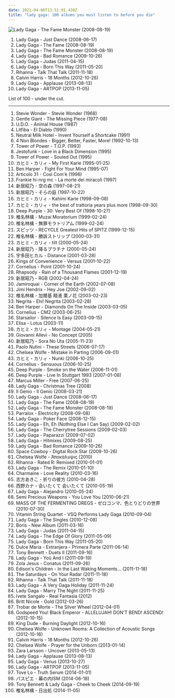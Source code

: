 ```yaml
---
date: 2021-04-06T13:51:01.430Z
title: "lady gaga: 100 albums you must listen to before you die"
---
```

![Lady Gaga - The Fame Monster (2008-08-19)](http://coverartarchive.org/release/cbc79f64-fdb9-3ce3-ae32-c9d18c19584f/18125993116-500.jpg "Lady Gaga - The Fame Monster (2008-08-19)")
<ol class="albums">
<li data-cover="https://img.discogs.com/7p8Mv0TOo4AnRMSWSKtPxyywb-k=/fit-in/600x523/filters:strip_icc():format(jpeg):mode_rgb():quality(90)/discogs-images/R-1594236-1328968105.jpeg.jpg" data-tags="pop, dance, lady gaga" role="button">Lady Gaga - Just Dance (2008-06-17)</li>
<li data-cover="http://coverartarchive.org/release/d1bcf9e5-a5e4-3f99-908c-610b2d0e33ed/2805620701-500.jpg" data-tags="pop" role="button">Lady Gaga - The Fame (2008-08-19)</li>
<li data-cover="http://coverartarchive.org/release/cbc79f64-fdb9-3ce3-ae32-c9d18c19584f/18125993116-500.jpg" data-tags="lady gaga, pop" role="button">Lady Gaga - The Fame Monster (2008-08-19)</li>
<li data-cover="http://coverartarchive.org/release/04f101f9-ec94-44e5-ada0-ad008e4ba143/11915919334-500.jpg" data-tags="lady gaga" role="button">Lady Gaga - Bad Romance (2009-10-26)</li>
<li data-cover="https://img.discogs.com/sa4Jl-YBdMDxBUMmdm_bc6S4fSg=/fit-in/600x504/filters:strip_icc():format(jpeg):mode_rgb():quality(90)/discogs-images/R-6866131-1594226931-8692.jpeg.jpg" data-tags="pop, dance, born this way, modern" role="button">Lady Gaga - Judas (2011-04-15)</li>
<li data-cover="https://img.discogs.com/kiLwt_R45vO5UULOxUMKi6fwTvc=/fit-in/600x539/filters:strip_icc():format(jpeg):mode_rgb():quality(90)/discogs-images/R-3259342-1322756946.jpeg.jpg" data-tags="pop" role="button">Lady Gaga - Born This Way (2011-05-20)</li>
<li data-cover="http://coverartarchive.org/release/94caea91-4d1f-41f1-8b3c-ce9de80e0ffd/14542335290-500.jpg" data-tags="pop, rihanna, dance" role="button">Rihanna - Talk That Talk (2011-11-18)</li>
<li data-cover="http://coverartarchive.org/release/4e32dd65-ee0b-47d0-a217-93752224f93f/11608487637-500.jpg" data-tags="electronic, dance, house" role="button">Calvin Harris - 18 Months (2012-10-26)</li>
<li data-cover="http://coverartarchive.org/release/c15c3529-0e8e-4cca-a478-1ee3c29bff15/4882899899-500.jpg" data-tags="pop" role="button">Lady Gaga - Applause (2013-08-13)</li>
<li data-cover="http://coverartarchive.org/release/a7d800c7-ba01-4631-a6e2-7bb5caaf8e58/5494741689-500.jpg" data-tags="pop" role="button">Lady Gaga - ARTPOP (2013-11-05)</li>
</ol>
List of 100 - under the cut.
<!-- more -->

_________________

<ol class="albums">
<li data-cover="https://img.discogs.com/Iui6jd8ETs5zz_516gpRpXGz4HY=/fit-in/400x410/filters:strip_icc():format(jpeg):mode_rgb():quality(90)/discogs-images/R-426987-1112125399.jpg.jpg" data-tags="stevie wonder, pop" role="button">
Stevie Wonder - Stevie Wonder (1968)
</li>
<li data-cover="https://img.discogs.com/T8a5B1VDIRtjvkIa2XKTxNFtH0o=/fit-in/600x600/filters:strip_icc():format(jpeg):mode_rgb():quality(90)/discogs-images/R-909727-1447496518-6506.jpeg.jpg" data-tags="progressive rock" role="button">
Gentle Giant - The Missing Piece (1977-08)
</li>
<li data-cover="https://img.discogs.com/cfc9e7fd50d7c9c08931869b95f6849a01d0635d/images/spacer.gif" data-tags="heavy metal" role="button">
U.D.O. - Animal House (1987)
</li>
<li data-cover="https://img.discogs.com/MKP0yinQN_77bfT9964s9iLB6-Q=/fit-in/242x380/filters:strip_icc():format(jpeg):mode_rgb():quality(90)/discogs-images/R-2707105-1297430288.jpeg.jpg" data-tags="rock, italian rock, 90s" role="button">
Litfiba - El Diablo (1990)
</li>
<li data-cover="http://coverartarchive.org/release/aa63a5bd-d36a-43a3-a622-c813e72da497/14482581925-500.jpg" data-tags="lo-fi" role="button">
Neutral Milk Hotel - Invent Yourself a Shortcake (1991)
</li>
<li data-cover="http://coverartarchive.org/release/802a9b0f-76f1-48b1-a386-453aa6760950/8528725183-500.jpg" data-tags="alternative rock, female vocalists, 90s, rock" role="button">
4 Non Blondes - Bigger, Better, Faster, More! (1992-10-13)
</li>
<li data-cover="http://coverartarchive.org/release/baabb4d7-6005-4cb8-af6a-39a43e095e36/15248566750-500.jpg" data-tags="funk, soul" role="button">
Tower of Power - T.O.P. (1993)
</li>
<li data-cover="http://coverartarchive.org/release/6974270c-ef73-4c2c-8704-20140e89d341/7263999846-500.jpg" data-tags="funk, jazz-funk" role="button">
Jestofunk - Love in a Black Dimension (1995)
</li>
<li data-cover="http://coverartarchive.org/release/7f605f56-c629-4ace-a731-a453850eb045/17719093389-500.jpg" data-tags="funk, soul, tower of power" role="button">
Tower of Power - Souled Out (1995)
</li>
<li data-cover="https://via.placeholder.com/450" data-tags="pop, japanese, hipster, not experimental, worst albums of 2017, noise, trance, classic rock, heavy metal, black metal, metalcore, metal, hip-hop, spanish, electronic, electronica, french, electropop, classical, female, hip hop, rock, soul, 60s, 70s, 80s, british, punk, brutal, grindcore, hardcore, revolution, swedish, emo, rap, ambient, female vocalists, offspring, dubstep, dance, dark, cheese, easy listening, hair metal, funk, new age, techno, house, acid jazz, schlager, canadian, viking metal, melodic death metal, voice, 90s, justin timberlake, russian, jpop, mashup, post, drone, african, radio, insane, party, skinhead, evanescence, gangsta rap, lady gaga, punk rock, the offspring, excellent, crunk, dirty south, screamo, pink floyd, comedy" role="button">
カヒミ・カリィ - My First Karie (1995-01-25)
</li>
<li data-cover="http://coverartarchive.org/release/ce04d4ed-9cda-4d1d-8304-33f143db0b6a/6375099104-500.jpg" data-tags="blues, rock, acoustic" role="button">
Ben Harper - Fight For Your Mind (1995-07)
</li>
<li data-cover="http://coverartarchive.org/release/be5aa3a4-18f0-4335-8d31-4d53baadd7ce/17080035248-500.jpg" data-tags="rock, soul, acoustic, funk, groovy, jecks" role="button">
Articolo 31 - Così Com'è (1996)
</li>
<li data-cover="http://coverartarchive.org/release/094da86c-017e-407d-a248-23abcaeca205/7167364978-500.jpg" data-tags="90s" role="button">
Frankie hi-nrg mc - La morte dei miracoli (1997)
</li>
<li data-cover="https://via.placeholder.com/450" data-tags="anime, j-pop, anime music, arai akino" role="button">
新居昭乃 - 空の森 (1997-08-21)
</li>
<li data-cover="https://via.placeholder.com/450" data-tags="hip hop, 60s, hard, power pop, intro, contemporary folk, quiet storm, contemporary, schlager, idm, singer, germany, singers, energetic, death, surreal, improvisation, jazz funk, drone, space, remix, contralto, breakbeat, insane, oldies, smooth, lady gaga, digitalis, meditation, german, space music, indie folk, super, kids, b-side, jazz rock, female vocalist, powerpop, not indie, modern country, gothic rock, warm, cold, iowa, speedcore, princess, nouvelle scene francaise, guitar hero, ndw, indie disco, musik, klassik, perlen deutschsprachiger popmusik, loneliness, chaotic hardcore, b-sides, remixes, bath, poor, bad girl, naughty, mary, ponies, rac, loneliness after dusk, friendsofthekingofrummelpop, wonderland, czech, good lyrics, vulgar, praise, utada hikaru, tech, softcore, seiyuu, surrealist, hard trance, vagina, martial industrial, martial, always, violinists" role="button">
新居昭乃 - そらの庭 (1997-10-22)
</li>
<li data-cover="http://coverartarchive.org/release/10b2819f-8755-4bbd-a852-858623bc497a/6477262342-500.jpg" data-tags="japanese, j-pop, pop, jpop, hipster, not experimental, noise, heavy metal, black metal, metalcore, metal, hip-hop, electronic, electronica, classical, hip hop, rock, brutal, revolution, emo, rap, ambient, female vocalists, dance, dark, easy listening, new age, insane, lady gaga, excellent, comedy, japan, death metal, rnb, gothic metal, intelligent, humour, korean, k-pop, recommended, satanic, anime, 00s, gothic rock, symphonic metal, j-rock, parody, guilty pleasures, tagged, kanye west, polish, drugs, cheesy, emocore, power metal, evil, bdsm, porn, ass" role="button">
カヒミ・カリィ - Kahimi Karie (1998-09-08)
</li>
<li data-cover="http://coverartarchive.org/release/0db42e94-f7dd-4dbf-b441-60503e558b87/6477181486-500.jpg" data-tags="noise, trance, classic rock, heavy metal, black metal, metalcore, metal, hip-hop, spanish, electronic, electronica, french, electropop, classical, female, hip hop, pop, rock, soul, japanese, 60s, 70s, 80s, british, punk, brutal, grindcore, hardcore, revolution, swedish, emo, rap, ambient, female vocalists, offspring, dubstep, straight edge, dance, dark, cheese, easy listening, hair metal, funk, new age, techno, house, acid jazz, schlager, canadian, viking metal, melodic death metal, voice, 90s, justin timberlake, russian, jpop, mashup, post, drone, african, radio, insane, party, skinhead, evanescence, gangsta rap, lady gaga, punk rock, the offspring, excellent, crunk, dirty south, screamo, pink floyd, comedy, asian, japan, death metal, rnb, christian, christian rock, gothic metal, why, intelligent, west coast, brazilian, sex" role="button">
カヒミ・カリィ - the best of trattoria years plus more (1998-09-30)
</li>
<li data-cover="https://via.placeholder.com/450" data-tags="hard rock, rock, compilation" role="button">
Deep Purple - 30: Very Best Of (1998-10-27)
</li>
<li data-cover="https://via.placeholder.com/450" data-tags="japanese, ringo, j-pop" role="button">
椎名林檎 - Muzai Moratorium (1999-02-24)
</li>
<li data-cover="http://coverartarchive.org/release/5588dfca-c011-4f66-9899-dcaa5f4efed5/11441887072-500.jpg" data-tags="rock, j-pop, japanese, 90s" role="button">
椎名林檎 - 無罪モラトリアム (1999-02-24)
</li>
<li data-cover="https://via.placeholder.com/450" data-tags="j-pop, spitz" role="button">
スピッツ - RECYCLE Greatest Hits of SPITZ (1999-12-15)
</li>
<li data-cover="http://coverartarchive.org/release/62d3e37a-468f-445b-b053-af628f5a3965/18275995946-500.jpg" data-tags="j-rock, j-pop, rock, art pop" role="button">
椎名林檎 - 勝訴ストリップ (2000-03-31)
</li>
<li data-cover="http://coverartarchive.org/release/1376bded-5785-4e92-b180-6f573db164e8/21309456070-500.jpg" data-tags="hipster, art pop, not experimental, noise, trance, classic rock, black metal, metalcore, metal, hip-hop, spanish, electronic, electronica, electropop, classical, female, hip hop, pop, rock, soul, japanese, 60s, 70s, 80s, british, punk, grindcore, hardcore, swedish, emo, rap, ambient, female vocalists, dubstep, dance, dark, cheese, easy listening, funk, new age, techno, house, schlager, 90s, russian, jpop, mashup, african, radio, party, skinhead, gangsta rap, lady gaga, punk rock, excellent, crunk, asian, japan, rnb, christian, gothic metal, why, brazilian, sex, nice, korean, k-pop, garage, eurodance, recommended, satanic, male vocalists, female vocalist, game, anime, wacky" role="button">
カヒミ・カリィ - tilt (2000-05-24)
</li>
<li data-cover="https://via.placeholder.com/450" data-tags="marilyn manson, hip hop, 60s, hard, grindcore, minnesota, power pop, intro, contemporary folk, quiet storm, contemporary, schlager, idm, singer, germany, singers, energetic, death, surreal, improvisation, mashup, jazz funk, drone, space, remix, contralto, breakbeat, insane, oldies, smooth, lady gaga, digitalis, meditation, german, space music, indie folk, super, kids, b-side, jazz rock, male vocalists, female vocalist, powerpop, dj, not indie, modern country, gothic rock, warm, cold, iowa, speedcore, princess, nouvelle scene francaise, j-pop, guitar hero, ndw, indie disco, musik, klassik, perlen deutschsprachiger popmusik, loneliness, trap, chaotic hardcore, b-sides, remixes, bath, poor, bad girl, naughty, mary, wild, ponies, i love this, rac, loneliness after dusk, sonicuniverse, friendsofthekingofrummelpop, wonderland, czech, good lyrics, vulgar, praise, utada hikaru" role="button">
新居昭乃 - 降るプラチナ (2000-05-24)
</li>
<li data-cover="https://via.placeholder.com/450" data-tags="j-pop" role="button">
宇多田ヒカル - Distance (2001-03-28)
</li>
<li data-cover="http://coverartarchive.org/release/34d72fb7-f20c-4caa-98aa-178249a8dc95/3038759182-500.jpg" data-tags="indie pop" role="button">
Kings of Convenience - Versus (2001-10-22)
</li>
<li data-cover="http://coverartarchive.org/release/d467e488-2fae-4175-918b-7c9d10f43737/2876340833-500.jpg" data-tags="japanese" role="button">
Cornelius - Point (2001-10-24)
</li>
<li data-cover="https://img.discogs.com/IQQRArelyNzXNjq1rLmDJDnenJg=/fit-in/400x400/filters:strip_icc():format(jpeg):mode_rgb():quality(90)/discogs-images/R-2288481-1274648361.jpeg.jpg" data-tags="power metal, symphonic metal" role="button">
Rhapsody - Rain of a Thousand Flames (2001-12-19)
</li>
<li data-cover="https://via.placeholder.com/450" data-tags="marilyn manson, hip hop, 60s, hard, grindcore, minnesota, power pop, intro, contemporary folk, quiet storm, contemporary, techno, schlager, krautrock, idm, singer, germany, singers, energetic, death, surreal, improvisation, mashup, jazz funk, drone, space, remix, contralto, breakbeat, insane, oldies, smooth, lady gaga, reggaeton, digitalis, meditation, german, space music, indie folk, super, kids, b-side, jazz rock, male vocalists, female vocalist, powerpop, dj, not indie, modern country, gothic rock, warm, cold, iowa, speedcore, princess, folklore, nouvelle scene francaise, guitar hero, ndw, indie disco, musik, klassik, perlen deutschsprachiger popmusik, hawaii, loneliness, trap, chaotic hardcore, b-sides, remixes, bath, poor, bad girl, naughty, mary, wild, ponies, i love this, rac, loneliness after dusk, sonicuniverse, friendsofthekingofrummelpop, wonderland, czech" role="button">
新居昭乃 - RGB (2002-04-24)
</li>
<li data-cover="https://img.discogs.com/tPCD5KwmzE20PltuFHvGsuarPP0=/fit-in/600x578/filters:strip_icc():format(jpeg):mode_rgb():quality(90)/discogs-images/R-9741165-1485635697-4882.jpeg.jpg" data-tags="jazz, pop, rock, soul, instrumental, acoustic, funk, funky, groovy, jamiroquai, jecks" role="button">
Jamiroquai - Corner of the Earth (2002-07-08)
</li>
<li data-cover="http://coverartarchive.org/release/f06127ae-163d-47b0-9252-f27bebc43688/5632710137-500.jpg" data-tags="classic rock, jazz, pop, rock, soul, instrumental, acoustic, funk, funky, groovy, jecks" role="button">
Jimi Hendrix - Hey Joe (2002-09-02)
</li>
<li data-cover="http://coverartarchive.org/release/5383db3b-792a-48ba-8241-91cd0f7bc9bd/15507776758-500.jpg" data-tags="pop, female vocalists, chamber pop, japan, j-pop, art pop" role="button">
椎名林檎 - 加爾基 精液 栗ノ花 (2003-02-23)
</li>
<li data-cover="https://img.discogs.com/ERX15O6_h3-hww4_qWf3QzM-bGA=/fit-in/600x591/filters:strip_icc():format(jpeg):mode_rgb():quality(90)/discogs-images/R-2832864-1550871618-3583.jpeg.jpg" data-tags="rock, italian" role="button">
Negrita - Ehi! Negrita (2003-02-28)
</li>
<li data-cover="http://coverartarchive.org/release/5e500047-978a-44d4-84ef-f714be4235ec/16071252194-500.jpg" data-tags="rock, soul, blues, ben harper" role="button">
Ben Harper - Diamonds On The Inside (2003-03-05)
</li>
<li data-cover="http://coverartarchive.org/release/7452c152-d926-4ab4-838a-ebe4dbe406f8/20002864986-500.jpg" data-tags="rock, japanese, japan, male vocalist, male vocalists, cornelius" role="button">
Cornelius - CM2 (2003-06-25)
</li>
<li data-cover="https://img.discogs.com/-mn5m6C8PS1GcbLRs7crnsvmqq0=/fit-in/600x600/filters:strip_icc():format(jpeg):mode_rgb():quality(90)/discogs-images/R-7098914-1433699223-2052.jpeg.jpg" data-tags="britpop, indie rock" role="button">
Starsailor - Silence Is Easy (2003-09-15)
</li>
<li data-cover="https://img.discogs.com/XHm0db7jOiE2lp1McPD7IzvtSIw=/fit-in/600x556/filters:strip_icc():format(jpeg):mode_rgb():quality(90)/discogs-images/R-14707845-1580053628-6355.jpeg.jpg" data-tags="italian" role="button">
Elisa - Lotus (2003-11)
</li>
<li data-cover="http://coverartarchive.org/release/c9a781d3-a65c-48ce-a0e2-9c778c1dbfa4/26131955106-500.jpg" data-tags="hipster, not experimental, worst albums of 2017, noise, trance, classic rock, heavy metal, black metal, metalcore, metal, hip-hop, spanish, electronic, electronica, french, electropop, classical, female, hip hop, pop, rock, soul, japanese, 60s, 70s, 80s, british, punk, brutal, grindcore, hardcore, revolution, swedish, emo, rap, ambient, female vocalists, offspring, dubstep, dance, dark, cheese, easy listening, hair metal, funk, new age, techno, house, acid jazz, schlager, canadian, viking metal, melodic death metal, voice, 90s, justin timberlake, russian, jpop, mashup, post, drone, african, radio, insane, party, skinhead, evanescence, gangsta rap, lady gaga, punk rock, the offspring, excellent, crunk" role="button">
カヒミ・カリィ - Montage (2004-05-21)
</li>
<li data-cover="https://img.discogs.com/HhvqY8FM4Nzpyx9aGx59rPtUR2w=/fit-in/301x300/filters:strip_icc():format(jpeg):mode_rgb():quality(90)/discogs-images/R-1329860-1210168200.jpeg.jpg" data-tags="piano, giovanni allevi" role="button">
Giovanni Allevi - No Concept (2005)
</li>
<li data-cover="https://via.placeholder.com/450" data-tags="marilyn manson, male, hip hop, 60s, hard, grindcore, minnesota, power pop, intro, contemporary folk, quiet storm, contemporary, techno, schlager, norwegian, krautrock, idm, singer, germany, relaxed, singers, energetic, death, surreal, improvisation, mashup, jazz funk, drone, space, remix, contralto, fetish, female songwriter, breakbeat, insane, oldies, smooth, gangsta rap, lady gaga, video game, reggaeton, digitalis, japanese rock, meditation, harmonica, german, space music, indie folk, super, kids, b-side, jazz rock, male vocalists, female vocalist, powerpop, dj, not indie, activist, modern country, gothic rock, warm, mala, cold, iowa, speedcore, diy, princess, folklore, nouvelle scene francaise, guitar hero, norway, ndw, indie disco, musik, klassik, perlen deutschsprachiger popmusik, hawaii, loneliness, trap, chaotic hardcore, b-sides" role="button">
新居昭乃 - Sora No Uta (2005-11-23)
</li>
<li data-cover="http://coverartarchive.org/release/0f6aee88-6d56-34d2-a628-eead929a45e3/6358999364-500.jpg" data-tags="pop, singer-songwriter, indie" role="button">
Paolo Nutini - These Streets (2006-07-17)
</li>
<li data-cover="http://coverartarchive.org/release/39435b39-2faa-4d28-b2df-f7885ceedecb/7152713003-500.jpg" data-tags="female vocalists" role="button">
Chelsea Wolfe - Mistake in Parting (2006-09-01)
</li>
<li data-cover="http://coverartarchive.org/release/8c6f861e-c347-4c5c-aed1-eae205297c67/8906628497-500.jpg" data-tags="noise, trance, classic rock, heavy metal, black metal, metalcore, metal, hip-hop, spanish, electronic, electronica, french, electropop, classical, female, hip hop, pop, rock, soul, japanese, 60s, 70s, 80s, british, punk, brutal, grindcore, hardcore, revolution, swedish, emo, rap, ambient, female vocalists, offspring, dubstep, straight edge, dance, dark, cheese, easy listening, hair metal, funk, new age, techno, house, acid jazz, schlager, canadian, viking metal, melodic death metal, voice, 90s, justin timberlake, russian, jpop, mashup, post, drone, african, radio, insane, party, skinhead, evanescence, gangsta rap, lady gaga, punk rock, the offspring, excellent, crunk, dirty south, screamo, pink floyd, comedy, asian, japan, death metal, rnb, christian, christian rock, gothic metal, why, intelligent, west coast, brazilian, sex" role="button">
カヒミ・カリィ - Nunki (2006-10-25)
</li>
<li data-cover="https://img.discogs.com/fYvnH9PdmGtTlbGyly9NW-Ulv_c=/fit-in/450x438/filters:strip_icc():format(jpeg):mode_rgb():quality(90)/discogs-images/R-949737-1189947436.jpeg.jpg" data-tags="electronic, japanese, experimental" role="button">
Cornelius - Sensuous (2006-10-25)
</li>
<li data-cover="http://coverartarchive.org/release/bf53d07b-3e5a-4aa6-b039-6b3af603e685/24471994616-500.jpg" data-tags="rock" role="button">
Deep Purple - Smoke on the Water (2006-11-01)
</li>
<li data-cover="http://coverartarchive.org/release/6aca0918-bcf8-448c-abb8-b6bbbf15b3fd/20477961208-500.jpg" data-tags="hard rock" role="button">
Deep Purple - Live In Stuttgart 1993 (2007-01-08)
</li>
<li data-cover="http://coverartarchive.org/release/e8544e43-20fa-4f99-b1a3-5b7a7fb7ff96/16705318697-500.jpg" data-tags="jazz, funk, bass" role="button">
Marcus Miller - Free (2007-06-25)
</li>
<li data-cover="http://coverartarchive.org/release/5cf6b377-657c-4faf-96b9-57c736cbc5ae/12437174575-500.jpg" data-tags="lady gaga" role="button">
Lady Gaga - Christmas Tree (2008)
</li>
<li data-cover="http://coverartarchive.org/release/c63950ef-39ec-498f-82e2-8c2eeb139619/21211516680-500.jpg" data-tags="jazz, pop, rock, soul, instrumental, acoustic, funk, retro, funky, groovy, italian, jecks, elettro-pop" role="button">
Il Genio - Il Genio (2008-03-21)
</li>
<li data-cover="https://img.discogs.com/7p8Mv0TOo4AnRMSWSKtPxyywb-k=/fit-in/600x523/filters:strip_icc():format(jpeg):mode_rgb():quality(90)/discogs-images/R-1594236-1328968105.jpeg.jpg" data-tags="pop, dance, lady gaga" role="button">
Lady Gaga - Just Dance (2008-06-17)
</li>
<li data-cover="http://coverartarchive.org/release/d1bcf9e5-a5e4-3f99-908c-610b2d0e33ed/2805620701-500.jpg" data-tags="pop" role="button">
Lady Gaga - The Fame (2008-08-19)
</li>
<li data-cover="http://coverartarchive.org/release/cbc79f64-fdb9-3ce3-ae32-c9d18c19584f/18125993116-500.jpg" data-tags="lady gaga, pop" role="button">
Lady Gaga - The Fame Monster (2008-08-19)
</li>
<li data-cover="https://img.discogs.com/wL4ntc5MZJxEjkA_uo1-cn5gg9M=/fit-in/600x598/filters:strip_icc():format(jpeg):mode_rgb():quality(90)/discogs-images/R-4894597-1510131370-7818.jpeg.jpg" data-tags="synthpop" role="button">
Parralox - Electricity (2008-09-08)
</li>
<li data-cover="https://img.discogs.com/sZY9_lGeAuxWpMuqFAEe3j6AaK4=/fit-in/600x524/filters:strip_icc():format(jpeg):mode_rgb():quality(90)/discogs-images/R-3738702-1500142099-9450.jpeg.jpg" data-tags="poker face, lady gaga" role="button">
Lady Gaga - Poker Face (2008-12-15)
</li>
<li data-cover="http://coverartarchive.org/release/bbc1d866-7ea2-4162-91a9-e10b96bbcc5d/17582664206-500.jpg" data-tags="lady gaga" role="button">
Lady Gaga - Eh, Eh (Nothing Else I Can Say) (2009-02-02)
</li>
<li data-cover="http://coverartarchive.org/release/22c45d83-ef2e-3773-9255-60e7cd8940db/10746573456-500.jpg" data-tags="female vocalists, cherrytree, electronic, electropop, pop, lady gaga" role="button">
Lady Gaga - The Cherrytree Sessions (2009-02-03)
</li>
<li data-cover="https://img.discogs.com/knFlhA0QF9demD2R5sTO0kxXNDk=/fit-in/600x523/filters:strip_icc():format(jpeg):mode_rgb():quality(90)/discogs-images/R-13954309-1568767769-3126.jpeg.jpg" data-tags="pop" role="button">
Lady Gaga - Paparazzi (2009-07-02)
</li>
<li data-cover="http://coverartarchive.org/release/91df83e2-379b-409f-b094-351e7ff9eb76/14954922066-500.jpg" data-tags="lady gaga" role="button">
Lady Gaga - Hitmixes (2009-08-25)
</li>
<li data-cover="http://coverartarchive.org/release/04f101f9-ec94-44e5-ada0-ad008e4ba143/11915919334-500.jpg" data-tags="lady gaga" role="button">
Lady Gaga - Bad Romance (2009-10-26)
</li>
<li data-cover="http://coverartarchive.org/release/ff43deef-9f17-4977-9cfc-c138d64fefe2/14921120823-500.jpg" data-tags="electronic, dance, lady gaga" role="button">
Space Cowboy - Digital Rock Star (2009-10-26)
</li>
<li data-cover="http://coverartarchive.org/release/110df975-7bf4-4604-973c-8e3a31bc0efb/10988665831-500.jpg" data-tags="gothic rock" role="button">
Chelsea Wolfe - Ἀποκάλυψις (2010)
</li>
<li data-cover="http://coverartarchive.org/release/ba658831-9c85-43ed-b1ae-16ff30e9ef9f/2216392153-500.jpg" data-tags="pop, dance" role="button">
Rihanna - Rated R: Remixed (2010-01-01)
</li>
<li data-cover="https://via.placeholder.com/450" data-tags="electropop, lady gaga, gaga" role="button">
Lady Gaga - The Remix (2010-01-10)
</li>
<li data-cover="https://img.discogs.com/-FckrvnLRR7QKMmyXZWP_Wss43U=/fit-in/600x533/filters:strip_icc():format(jpeg):mode_rgb():quality(90)/discogs-images/R-13201390-1549830477-6544.jpeg.jpg" data-tags="dance, techno, lady gaga, electronic music, rihanna, lights, christina aguilera, cher, katy perry, orchestral pop, pop music, celine dion, owl city, electronica pop" role="button">
Charmaine - Love Reality (2010-03-16)
</li>
<li data-cover="http://coverartarchive.org/release/7d54d06f-c2ca-4a21-a1b5-4cebc68ca707/27147713228-500.jpg" data-tags="classical crossover, experimental, world, ethereal, neoclassical" role="button">
志方あきこ - 祈りの彼方 (2010-04-28)
</li>
<li data-cover="https://via.placeholder.com/450" data-tags="j-pop" role="button">
西野カナ - 会いたくて 会いたくて (2010-05-19)
</li>
<li data-cover="https://img.discogs.com/wcXeA5aY7peE_nXUi5bK4M3RIco=/fit-in/600x526/filters:strip_icc():format(jpeg):mode_rgb():quality(90)/discogs-images/R-9371429-1588493595-7482.jpeg.jpg" data-tags="pop" role="button">
Lady Gaga - Alejandro (2010-05-24)
</li>
<li data-cover="https://img.discogs.com/llncpdi-j1xrq0ktU32ejza4kJA=/fit-in/400x400/filters:strip_icc():format(jpeg):mode_rgb():quality(90)/discogs-images/R-2448367-1284613449.jpeg.jpg" data-tags="queer" role="button">
Semi Precious Weapons - You Love You (2010-06-21)
</li>
<li data-cover="https://img.discogs.com/5m9X-BuG9NQBvtyIuT_gl4zotkY=/fit-in/600x600/filters:strip_icc():format(jpeg):mode_rgb():quality(90)/discogs-images/R-15766318-1597407950-4490.jpeg.jpg" data-tags="post-hardcore" role="button">
MASS OF THE FERMENTING DREGS - ゼロコンマ、色とりどりの世界 (2010-07-30)
</li>
<li data-cover="http://coverartarchive.org/release/75e4e9c9-484d-4045-92c5-d0773c78dc87/21426280625-500.jpg" data-tags="strings, lady gaga, misc, string quartet, vsq" role="button">
Vitamin String Quartet - VSQ Performs Lady Gaga (2010-09-04)
</li>
<li data-cover="http://coverartarchive.org/release/961d3932-9ffe-4124-bdad-d2957f89bebe/4393849536-500.jpg" data-tags="electropop, dance, lady gaga" role="button">
Lady Gaga - The Singles (2010-12-08)
</li>
<li data-cover="http://coverartarchive.org/release/8e517fea-8d7a-4056-a7c4-f32907f79943/5200892544-500.jpg" data-tags="j-pop" role="button">
Boris - New Album (2011-03-16)
</li>
<li data-cover="https://img.discogs.com/sa4Jl-YBdMDxBUMmdm_bc6S4fSg=/fit-in/600x504/filters:strip_icc():format(jpeg):mode_rgb():quality(90)/discogs-images/R-6866131-1594226931-8692.jpeg.jpg" data-tags="pop, dance, born this way, modern" role="button">
Lady Gaga - Judas (2011-04-15)
</li>
<li data-cover="http://coverartarchive.org/release/1d22ce5b-26b9-496d-840a-e1d18bbc76d8/3167458608-500.jpg" data-tags="pop, lady gaga, born this way" role="button">
Lady Gaga - The Edge Of Glory (2011-05-09)
</li>
<li data-cover="https://img.discogs.com/kiLwt_R45vO5UULOxUMKi6fwTvc=/fit-in/600x539/filters:strip_icc():format(jpeg):mode_rgb():quality(90)/discogs-images/R-3259342-1322756946.jpeg.jpg" data-tags="pop" role="button">
Lady Gaga - Born This Way (2011-05-20)
</li>
<li data-cover="http://coverartarchive.org/release/de9296a6-63ce-4aaf-80db-3b3755ec641e/14567835673-500.jpg" data-tags="dance, pop, latin, latin pop" role="button">
Dulce María - Extranjera - Primera Parte (2011-06-14)
</li>
<li data-cover="http://coverartarchive.org/release/2dafb146-aa42-48b5-9d1f-333371a5a2eb/11636647163-500.jpg" data-tags="jazz, tony bennett" role="button">
Tony Bennett - Duets II (2011-09-16)
</li>
<li data-cover="http://coverartarchive.org/release/1acf2f5f-51bb-4795-b8a4-6b5d47c72333/24149225260-500.jpg" data-tags="lady gaga, pop" role="button">
Lady Gaga - Yoü And I (2011-09-19)
</li>
<li data-cover="http://coverartarchive.org/release/4b96bb65-9831-4c26-a3d1-0455a4fa4805/2292051184-500.jpg" data-tags="electronic, electronica, art pop" role="button">
Zola Jesus - Conatus (2011-09-26)
</li>
<li data-cover="https://img.discogs.com/HxEAwUTH_IUqAHj7f0OIwRDU49c=/fit-in/600x591/filters:strip_icc():format(jpeg):mode_rgb():quality(90)/discogs-images/R-3270839-1541979152-1545.jpeg.jpg" data-tags="progressive rock" role="button">
Edison's Children - In the Last Waking Moments... (2011-11-18)
</li>
<li data-cover="https://img.discogs.com/Hp2-oZC8Rjs0YhwkldZpVh8MoaY=/fit-in/600x523/filters:strip_icc():format(jpeg):mode_rgb():quality(90)/discogs-images/R-5787762-1402669449-5415.jpeg.jpg" data-tags="pop, female vocalists" role="button">
The Saturdays - On Your Radar (2011-11-18)
</li>
<li data-cover="http://coverartarchive.org/release/94caea91-4d1f-41f1-8b3c-ce9de80e0ffd/14542335290-500.jpg" data-tags="pop, rihanna, dance" role="button">
Rihanna - Talk That Talk (2011-11-18)
</li>
<li data-cover="http://coverartarchive.org/release/14857973-e45d-4c98-8a41-720f2174046a/9318639689-500.jpg" data-tags="christmas, lady gaga, jazz, acoustic" role="button">
Lady Gaga - A Very Gaga Holiday (2011-11-24)
</li>
<li data-cover="https://img.discogs.com/72uLIyBDep0NFuH6AYLougvN-pQ=/fit-in/600x600/filters:strip_icc():format(jpeg):mode_rgb():quality(90)/discogs-images/R-17623738-1614594795-2479.jpeg.jpg" data-tags="dance, female vocalists" role="button">
Lady Gaga - Marry The Night (2011-11-25)
</li>
<li data-cover="http://coverartarchive.org/release/43405c16-9b59-4ec9-966d-9422c6853faf/2970280037-500.jpg" data-tags="latin, brazilian, pop, dance, mpb, axe" role="button">
Ivete Sangalo - Real Fantasia (2012)
</li>
<li data-cover="http://coverartarchive.org/release/5d4598ed-49ef-4a6f-a6ae-d7b370512a39/11362627561-500.jpg" data-tags="electropop, pop, female vocalists, christian pop" role="button">
Britt Nicole - Gold (2012-03-26)
</li>
<li data-cover="http://coverartarchive.org/release/048b6c9b-3260-4472-b4df-4ba81e74d832/15474445895-500.jpg" data-tags="classical, easy listening, new age, ethereal" role="button">
Trobar de Morte - The Silver Wheel (2012-04-01)
</li>
<li data-cover="http://coverartarchive.org/release/7067908c-402e-4c17-99af-4c509b89d91c/25247846466-500.jpg" data-tags="post-rock, rock, drone" role="button">
Godspeed You! Black Emperor - ALLELUJAH! DON'T BEND! ASCEND! (2012-10-15)
</li>
<li data-cover="https://img.discogs.com/kzt0Yo7Ks4KdyLfFvL2PN96gAtA=/fit-in/500x503/filters:strip_icc():format(jpeg):mode_rgb():quality(90)/discogs-images/R-3956184-1353962799-5227.jpeg.jpg" data-tags="misc, hipster, not experimental, worst albums of 2017, noise, trance, classic rock, heavy metal, black metal, metalcore, metal, hip-hop, spanish, electronic, electronica, french, electropop, classical, female, hip hop, pop, rock, soul, japanese, 60s, 70s, 80s, hardcore, revolution, swedish, emo, rap, ambient, female vocalists, dubstep, dance, dark, easy listening, funk, new age, techno, house, acid jazz, schlager, canadian, 90s, russian, jpop, african, radio, insane, skinhead, gangsta rap, lady gaga, excellent, crunk, comedy, asian, japan, death metal, rnb, christian, christian rock, gothic metal, why, intelligent, west coast, brazilian, sex, nice, humour, korean, k-pop, breakcore, garage, podcast" role="button">
King Dude - Burning Daylight (2012-10-16)
</li>
<li data-cover="http://coverartarchive.org/release/8589ba2a-e62a-418d-a04d-1ee032197dd3/17775653396-500.jpg" data-tags="folk, andrew, ccm, donald trump, david orton" role="button">
Chelsea Wolfe - Unknown Rooms: A Collection of Acoustic Songs (2012-10-16)
</li>
<li data-cover="http://coverartarchive.org/release/4e32dd65-ee0b-47d0-a217-93752224f93f/11608487637-500.jpg" data-tags="electronic, dance, house" role="button">
Calvin Harris - 18 Months (2012-10-26)
</li>
<li data-cover="http://coverartarchive.org/release/fb8c39c5-4589-4954-be83-fd5feddc757c/7152701973-500.jpg" data-tags="noise, trance, classic rock, heavy metal, black metal, metalcore, metal, hip-hop, spanish, electronic, electronica, french, electropop, classical, female, hip hop, pop, rock, soul, japanese, 60s, 70s, 80s, british, brutal, grindcore, hardcore, revolution, swedish, emo, rap, ambient, female vocalists, offspring, dubstep, dance, dark, cheese, easy listening, hair metal, funk, new age, techno, house, acid jazz, schlager, canadian, viking metal, melodic death metal, voice, 90s, justin timberlake, russian, jpop, mashup, post, drone, african, radio, insane, skinhead, evanescence, gangsta rap, lady gaga, the offspring, excellent, crunk, dirty south, screamo, pink floyd, comedy, asian, japan, death metal, rnb, christian, christian rock, gothic metal, why, intelligent, west coast, brazilian, sex, nice, humour, psychedelic rock, korean, k-pop, breakcore" role="button">
Chelsea Wolfe - Prayer for the Unborn (2013-01-14)
</li>
<li data-cover="http://coverartarchive.org/release/abf8a774-f31b-463b-8579-cb5a553ad833/14524742257-500.jpg" data-tags="swedish" role="button">
Zara Larsson - Uncover (2013-05-13)
</li>
<li data-cover="http://coverartarchive.org/release/c15c3529-0e8e-4cca-a478-1ee3c29bff15/4882899899-500.jpg" data-tags="pop" role="button">
Lady Gaga - Applause (2013-08-13)
</li>
<li data-cover="http://coverartarchive.org/release/eec4bf03-c26a-48b8-ac6e-8948d4236c3a/6270680266-500.jpg" data-tags="pop" role="button">
Lady Gaga - Venus (2013-10-27)
</li>
<li data-cover="http://coverartarchive.org/release/a7d800c7-ba01-4631-a6e2-7bb5caaf8e58/5494741689-500.jpg" data-tags="pop" role="button">
Lady Gaga - ARTPOP (2013-11-05)
</li>
<li data-cover="http://coverartarchive.org/release/a3584b83-aac2-43ae-a706-4d2f712e236a/6851479419-500.jpg" data-tags="pop" role="button">
Tove Lo - Truth Serum (2014-01-01)
</li>
<li data-cover="http://coverartarchive.org/release/f07b72d3-1b31-4d16-b335-89395321fdf4/8204526801-500.jpg" data-tags="japanese, jpop, j-pop, asian pop" role="button">
パスピエ - 幕の内ISM (2014-06-18)
</li>
<li data-cover="http://coverartarchive.org/release/5fabd0d8-6014-4886-a605-af3c0b7f2998/8357411938-500.jpg" data-tags="jazz" role="button">
Tony Bennett & Lady Gaga - Cheek to Cheek (2014-09-19)
</li>
<li data-cover="http://coverartarchive.org/release/4762c848-342a-45a3-9dbe-67a1f8d72349/9432602164-500.jpg" data-tags="japanese, female vocalists, jpop, j-rock, j-pop, jrock, asian pop" role="button">
椎名林檎 - 日出処 (2014-11-05)
</li>
</ol>